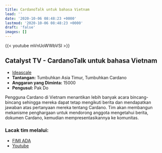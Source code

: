 ```yaml
---
title: CardanoTalk untuk bahasa Vietnam
lead: ''
date: '2020-10-06 08:48:23 +0000'
lastmod: '2020-10-06 08:48:23 +0000'
draft: 'false'
images: []
---
```


{{&lt;  youtube mVnUoWWbVSI &gt;}}

## Catalyst TV - CardanoTalk untuk bahasa Vietnam

- [Ideascale](https://cardano.ideascale.com/c/idea/414099)
- **Tantangan:** Tumbuhkan Asia Timur, Tumbuhkan Cardano
- **Anggaran yang Diminta:** 15000
- **Pengusul:** Pak Do

Pengguna Cardano di Vietnam menantikan lebih banyak acara bincang-bincang sehingga mereka dapat tetap mengikuti berita dan mendapatkan jawaban atas pertanyaan mereka tentang Cardano. Tim akan membangun mekanisme penghargaan untuk mendorong anggota mengetahui berita, dokumen Cardano, kemudian mempresentasikannya ke komunitas.

### Lacak tim melalui:

- [FIMI ADA](https://fimi.vn/ada)
- [Youtube](https://youtu.be/cpQFxhdZ-mc)

